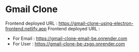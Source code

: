 # Gmail Clone
Frontend deployed URL : https://gmail-clone-using-electron-frontend.netlify.app
Frontend deployed URL :
- For Email : https://gmail-clone-email-be.onrender.com
- For User : https://gmail-clone-be-zsgo.onrender.com
